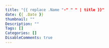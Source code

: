 ```yaml
---
title: "{{ replace .Name "-" " " | title }}"
date: {{ .Date }}
thumbnail: ""
Description: ""
Tags: []
Categories: []
DisableComments: true
---
```


